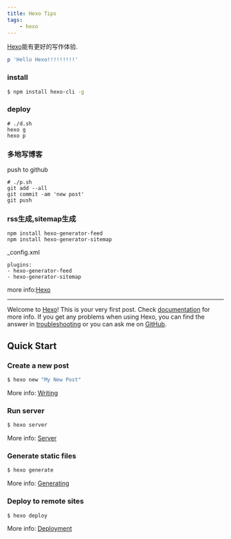 ```yaml
---
title: Hexo Tips
tags:
    - hexo
---
```

[Hexo](https://hexo.io/)能有更好的写作体验.

``` ruby
p 'Hello Hexo!!!!!!!!!'
```

### install
``` bash
$ npm install hexo-cli -g
```


### deploy
``` shell
# ./d.sh
hexo g
hexo p
```

### 多地写博客
push to github
``` shell
# ./p.sh
git add --all
git commit -am 'new post'
git push
```

### rss生成,sitemap生成
``` shell
npm install hexo-generator-feed
npm install hexo-generator-sitemap
```

_config.xml

``` 
plugins:
- hexo-generator-feed
- hexo-generator-sitemap
```

more info:[Hexo](https://hexo.io/)

<!--more-->

***


Welcome to [Hexo](https://hexo.io/)! This is your very first post. Check [documentation](https://hexo.io/docs/) for more info. If you get any problems when using Hexo, you can find the answer in [troubleshooting](https://hexo.io/docs/troubleshooting.html) or you can ask me on [GitHub](https://github.com/hexojs/hexo/issues).

## Quick Start

### Create a new post

``` bash
$ hexo new "My New Post"
```

More info: [Writing](https://hexo.io/docs/writing.html)

### Run server

``` bash
$ hexo server
```

More info: [Server](https://hexo.io/docs/server.html)

### Generate static files

``` bash
$ hexo generate
```

More info: [Generating](https://hexo.io/docs/generating.html)

### Deploy to remote sites

``` bash
$ hexo deploy
```

More info: [Deployment](https://hexo.io/docs/deployment.html)
